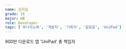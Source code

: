 ```yaml
---
name: 김지섭
grade: 16
major: HB
role: Developer
tags: ['루나의노예', '개발자', '기획자', '갈갈갈', 'UniPad']
---
```

900만 다운로드 앱 'UniPad' 총 책임자